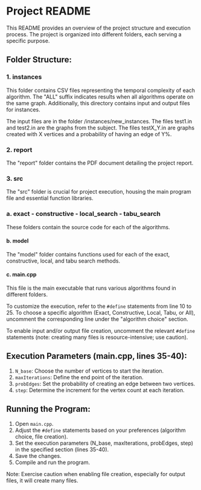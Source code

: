 # Project README

This README provides an overview of the project structure and execution process. The project is organized into different folders, each serving a specific purpose.

## Folder Structure:

### 1. instances
This folder contains CSV files representing the temporal complexity of each algorithm. The "ALL" suffix indicates results when all algorithms operate on the same graph. Additionally, this directory contains input and output files for instances.

The input files are in the folder /instances/new_instances. The files test1.in and test2.in are the graphs from the subject. The files testX_Y.in are graphs created with X vertices and a probability of having an edge of Y%.

### 2. report
The "report" folder contains the PDF document detailing the project report.

### 3. src
The "src" folder is crucial for project execution, housing the main program file and essential function libraries.

### a. exact - constructive - local_search - tabu_search
These folders contain the source code for each of the algorithms. 

#### b. model
The "model" folder contains functions used for each of the exact, constructive, local, and tabu search methods.

#### c. main.cpp
This file is the main executable that runs various algorithms found in different folders. 

To customize the execution, refer to the `#define` statements from line 10 to 25. To choose a specific algorithm (Exact, Constructive, Local, Tabu, or All), uncomment the corresponding line under the "algorithm choice" section. 

To enable input and/or output file creation, uncomment the relevant `#define` statements (note: creating many files is resource-intensive; use caution).


## Execution Parameters (main.cpp, lines 35-40):

1. `N_base`: Choose the number of vertices to start the iteration.
2. `maxIterations`: Define the end point of the iteration.
3. `probEdges`: Set the probability of creating an edge between two vertices.
4. `step`: Determine the increment for the vertex count at each iteration.

## Running the Program:

1. Open `main.cpp`.
2. Adjust the `#define` statements based on your preferences (algorithm choice, file creation).
3. Set the execution parameters (N_base, maxIterations, probEdges, step) in the specified section (lines 35-40).
4. Save the changes.
5. Compile and run the program.

Note: Exercise caution when enabling file creation, especially for output files, it will create many files.
